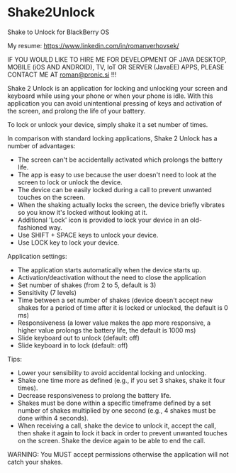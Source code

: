 # Shake2Unlock
Shake to Unlock for BlackBerry OS

My resume: https://www.linkedin.com/in/romanverhovsek/

IF YOU WOULD LIKE TO HIRE ME FOR DEVELOPMENT OF JAVA DESKTOP, MOBILE (iOS AND ANDROID), TV, IoT OR SERVER (JavaEE) APPS, PLEASE CONTACT ME AT roman@pronic.si !!!

Shake 2 Unlock is an application for locking and unlocking your screen and keyboard while using your phone or when your phone is idle. With this application you can avoid unintentional pressing of keys and activation of the screen, and prolong the life of your battery.

To lock or unlock your device, simply shake it a set number of times.

In comparison with standard locking applications, Shake 2 Unlock has a number of advantages:
* The screen can't be accidentally activated which prolongs the battery life. 
* The app is easy to use because the user doesn't need to look at the screen to lock or unlock the device.
* The device can be easily locked during a call to prevent unwanted touches on the screen.
* When the shaking actually locks the screen, the device briefly vibrates so you know it's locked without looking at it.
* Additional 'Lock' icon is provided to lock your device in an old-fashioned way.
* Use SHIFT + SPACE keys to unlock your device.
* Use LOCK key to lock your device.

Application settings:
* The application starts automatically when the device starts up.
* Activation/deactivation without the need to close the application
* Set number of shakes (from 2 to 5, default is 3)
* Sensitivity (7 levels)
* Time between a set number of shakes (device doesn't accept new shakes for a period of time after it is locked or unlocked, the default is 0 ms)
* Responsiveness (a lower value makes the app more responsive, a higher value prolongs the battery life, the default is 1000 ms)
* Slide keyboard out to unlock (default: off)
* Slide keyboard in to lock (default: off)

Tips:
* Lower your sensibility to avoid accidental locking and unlocking.
* Shake one time more as defined (e.g., if you set 3 shakes, shake it four times). 
* Decrease responsiveness to prolong the battery life.
* Shakes must be done within a specific timeframe defined by a set number of shakes multiplied by one second (e.g., 4 shakes must be done within 4 seconds). 
* When receiving a call, shake the device to unlock it, accept the call, then shake it again to lock it back in order to prevent unwanted touches on the screen. Shake the device again to be able to end the call. 

WARNING: You MUST accept permissions otherwise the application will not catch your shakes. 
